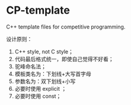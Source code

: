 # CP-template
C++ template files for competitive programming.

设计原则：
1. C++ style, not C style；
2. 代码最后格式统一，即使自己觉得不好看；
3. 驼峰命名法；
4. 模板类名为：下划线+大写首字母
5. 参数名为：双下划线+小写
6. 必要时使用 explicit ；
7. 必要时使用 const；

